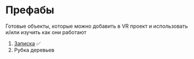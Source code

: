 # Префабы

Готовые объекты, которые можно добавить в VR проект и использовать и/или изучить как они работают

1. [Записка](/Guides/01_Interactive/) :white_check_mark:
2. Рубка деревьев
